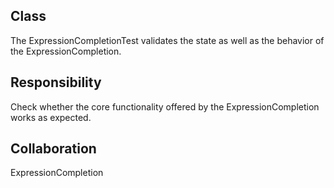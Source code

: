 Class
--------------------------------------------------------------------------------
The ExpressionCompletionTest validates the state as well as
the behavior of the ExpressionCompletion.

Responsibility
--------------------------------------------------------------------------------
Check whether the core functionality offered by the
ExpressionCompletion works as expected.

Collaboration
--------------------------------------------------------------------------------
ExpressionCompletion
